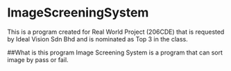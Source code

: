 # ImageScreeningSystem
This is a program created for Real World Project (206CDE) that is requested by Ideal Vision Sdn Bhd and is nominated as Top 3 in the class.

##What is this program
Image Screening System is a program that can sort image by pass or fail.
